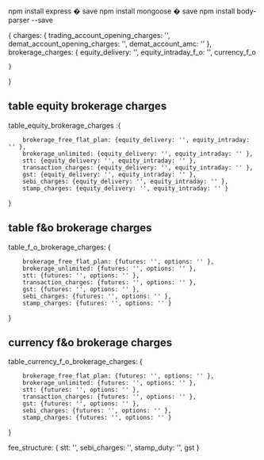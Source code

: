 npm install express � save
npm install mongoose � save
npm install body-parser --save


{
    charges: {
        trading_account_opening_charges: '',
        demat_account_opening_charges: '',
        demat_account_amc: ''
    },
    brokerage_charges: {
        equity_delivery: '',
        equity_intraday_f_o: '',
        currency_f_o

    }

}

table equity brokerage charges
-------------------------------
table_equity_brokerage_charges :{
    
        brokerage_free_flat_plan: {equity_delivery: '', equity_intraday: '' },
        brokerage_unlimited: {equity_delivery: '', equity_intraday: '' },
        stt: {equity_delivery: '', equity_intraday: '' },
        transaction_charges: {equity_delivery: '', equity_intraday: '' },
        gst: {equity_delivery: '', equity_intraday: '' },
        sebi_charges: {equity_delivery: '', equity_intraday: '' },
        stamp_charges: {equity_delivery: '', equity_intraday: '' }
    
}


table f&o brokerage charges
-------------------------------
table_f_o_brokerage_charges: {
   
        brokerage_free_flat_plan: {futures: '', options: '' },
        brokerage_unlimited: {futures: '', options: '' },
        stt: {futures: '', options: '' },
        transaction_charges: {futures: '', options: '' },
        gst: {futures: '', options: '' },
        sebi_charges: {futures: '', options: '' },
        stamp_charges: {futures: '', options: '' }
    
}


currency f&o brokerage charges
-------------------------------
table_currency_f_o_brokerage_charges: {
   
        brokerage_free_flat_plan: {futures: '', options: '' },
        brokerage_unlimited: {futures: '', options: '' },
        stt: {futures: '', options: '' },
        transaction_charges: {futures: '', options: '' },
        gst: {futures: '', options: '' },
        sebi_charges: {futures: '', options: '' },
        stamp_charges: {futures: '', options: '' }
    
}

fee_structure: {
    stt: '',
    sebi_charges: '',
    stamp_duty: '',
    gst
}